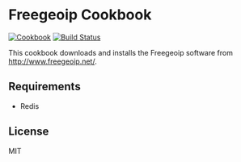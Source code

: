 Freegeoip Cookbook
==================
[![Cookbook](https://img.shields.io/cookbook/v/freegeoip.svg)](https://supermarket.getchef.com/cookbooks/freegeoip)
[![Build Status](https://travis-ci.org/infertux/chef-freegeoip.svg?branch=master)](https://travis-ci.org/infertux/chef-freegeoip)

This cookbook downloads and installs the Freegeoip software from http://www.freegeoip.net/.

Requirements
------------

- Redis

License
-------
MIT

